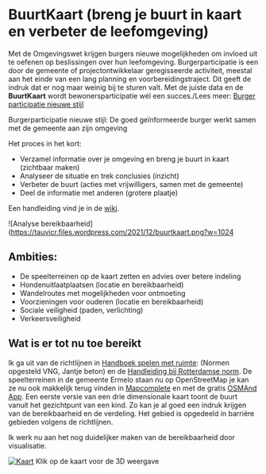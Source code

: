 # BuurtKaart (breng je buurt in kaart en verbeter de leefomgeving)

Met de Omgevingswet krijgen burgers nieuwe mogelijkheden om invloed uit te oefenen op beslissingen over hun leefomgeving. 
Burgerparticipatie is een door de gemeente of projectontwikkelaar geregisseerde activiteit, meestal aan het einde van een lang planning en voorbereidingstraject. 
Dit geeft de indruk dat er nog maar weinig bij te sturen valt. Met de juiste data en de **BuurtKaart** wordt bewonersparticipatie wél een succes./Lees meer: [Burger participatie nieuwe stijl](https://tauvicr.wordpress.com/2021/11/16/burgerparticipatie-nieuwe-stijl/)

Burgerparticipatie nieuwe stijl: De goed geïnformeerde burger werkt samen met de gemeente aan zijn omgeving

Het proces in het kort:
* Verzamel informatie over je omgeving en breng je buurt in kaart (zichtbaar maken)
* Analyseer de situatie en trek conclusies (inzicht)
* Verbeter de buurt (acties met vrijwilligers, samen met de gemeente) 
* Deel de informatie met anderen (grotere plaatje)

Een handleiding vind je in de [wiki](https://github.com/Tauvic/BuurtKaart/wiki/Algemeen).

![Analyse bereikbaarheid](https://tauvicr.files.wordpress.com/2021/12/buurtkaart.png?w=1024

## Ambities: 

* De speelterreinen op de kaart zetten en advies over betere indeling
* Hondenuitlaatplaatsen (locatie en bereikbaarheid)
* Wandelroutes met mogelijkheden voor ontmoeting
* Voorzieningen voor ouderen (locatie en bereikbaarheid)
* Sociale veiligheid (paden, verlichting)
* Verkeersveiligheid

## Wat is er tot nu toe bereikt

Ik ga uit van de richtlijnen in [Handboek spelen met ruimte](https://vng.nl/files/vng/handboekspelenmetruimte.pdf): (Normen opgesteld VNG, Jantje beton) en de [Handleiding bij Rotterdamse norm](http://spelenenbewegen.nl/wp-content/uploads/2016/04/Handleiding-Rotterdamse-norm-Buitenspeelruimte_def.pdf).
De speelterreinen in de gemeente Ermelo staan nu op OpenStreetMap je kan ze nu ook makkelijk terug vinden in [Mapcomplete](https://mapcomplete.osm.be/playgrounds.html?z=16&lat=52.29508&lon=5.608949&language=nl#welcome) en met de gratis [OSMAnd App](https://osmand.net/). Een eerste versie van een drie dimensionale kaart toont de buurt vanuit het gezichtpunt van een kind. Zo kan je al goed een indruk krijgen van de bereikbaarheid en de verdeling. Het gebied is opgedeeld in barriére gebieden volgens de richtlijnen.

Ik werk nu aan het nog duidelijker maken van de bereikbaarheid door visualisatie.

[![Kaart](https://tauvicr.files.wordpress.com/2021/11/3d_kaart.png?w=2046)](https://tauvic.github.io/BuurtKaart/Qgis2threejs/index.html)
Klik op de kaart voor de 3D weergave


